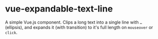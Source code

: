 # vue-expandable-text-line
A simple Vue.js component. Clips a long text into a single line with `…` (ellipsis), and expands it (with transition) to it's full length on `mouseover` or `click`.
